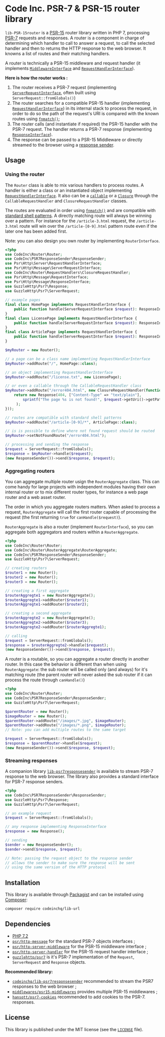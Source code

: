 # Code Inc. PSR-7 & PSR-15 router library

`lib-PSR-15router` is a [PSR-15](https://www.php-fig.org/psr/psr-15/) router library written in PHP 7, processing [PSR-7](https://www.php-fig.org/psr/psr-7/) requests and responses. A router is a component in charge of determining which handler to call to answer a request, to call the selected handler and then to returns the HTTP response to the web browser. It knowns a list of routes and their matching handlers. 

A router is technically a PSR-15 middleware and request handler (it implements [`MiddlewareInterface`](https://www.php-fig.org/psr/psr-15/#22-psrhttpservermiddlewareinterface) and [`RequestHandlerInterface`](https://www.php-fig.org/psr/psr-15/#21-psrhttpserverrequesthandlerinterface)).

**Here is how the router works :**
1. The router receives a PSR-7 request (implementing [`ServerRequestInterface`](https://www.php-fig.org/psr/psr-7/#321-psrhttpmessageserverrequestinterface), often built using `ServerRequest::fromGlobals()`)
2. The router searches for a compatible PSR-15 handler (implementing [`RequestHandlerInterface`](https://www.php-fig.org/psr/psr-15/#21-psrhttpserverrequesthandlerinterface)) in its internal stack to process the request, in order to do so the path of the request's URI is compared with the known routes using [`fnmatch()`](http://php.net/manual/fr/function.fnmatch.php);
4. The router calls (and instantiate if required) the PSR-15 handler with the PSR-7 request. The handler returns a PSR-7 response (implementing [`ResponseInterface`](https://www.php-fig.org/psr/psr-7/#33-psrhttpmessageresponseinterface)).
7. The response can be passed to a PSR-15 Middleware or directly streamed to the browser using a [response sender](#streaming-responses).



## Usage

### Using the router

The `Router` class is able to mix various handlers to process routes. A handler is either a class or an instantiated object implementing [`RequestHandlerInterface`](https://www.php-fig.org/psr/psr-15/#21-psrhttpserverrequesthandlerinterface). It also can be a [`callable`](http://php.net/manual/en/language.types.callable.php) or a [`Closure`](http://php.net/manual/fr/class.closure.php) through the `CallableRequestHandler` and `ClosureRequestHandler` classes. 

The routes are evaluated in order using [`fnmatch()`](http://php.net/manual/en/function.fnmatch.php) and are compatible with [standard shell patterns](https://www.gnu.org/software/findutils/manual/html_node/find_html/Shell-Pattern-Matching.html). A directly matching route will always be winning over a pattern. For instance for the `/article-3.html` request,
the `/article-3.html` route will win over the `/article-[0-9].html` pattern route even if the later one has been added first.

Note: you can also design you own router by implementing `RouterInterface`.

```php
<?php
use CodeInc\Router\Router;
use CodeInc\PSR7ResponseSender\ResponseSender;
use Psr\Http\Server\RequestHandlerInterface;
use Psr\Http\Message\ServerRequestInterface;
use CodeInc\Router\RequestHandlers\ClosureRequestHandler;
use Psr\Http\Message\RequestInterface;
use Psr\Http\Message\ResponseInterface;
use GuzzleHttp\Psr7\Response;
use GuzzleHttp\Psr7\ServerRequest;
 
// example pages
final class HomePage implements RequestHandlerInterface { 
	public function handle(ServerRequestInterface $request): ResponseInterface { return new Response(); }
} 
final class LicensePage implements RequestHandlerInterface { 
	public function handle(ServerRequestInterface $request): ResponseInterface { return new Response(); }
} 
final class ArticlePage implements RequestHandlerInterface { 
	public function handle(ServerRequestInterface $request): ResponseInterface { return new Response(); }
} 

$myRouter = new Router();

// a page can be a class name implementing RequestHandlerInterface
$myRouter->addRoute("/", HomePage::class); 

// an object implementing RequestHandlerInterface
$myRouter->addRoute("/license.txt", new LicensePage); 

// or even a callable through the CallableRequestHandler class
$myRouter->addRoute("/error404.html", new ClosureRequestHandler(function(RequestInterface $request):ResponseInterface { 
    return new Response(404, ["Content-Type" => "text/plain"], 
        sprintf("The page %s is not found!", $request->getUri()->getPath())
     );
}));

// routes are compatible with standard shell patterns
$myRouter->addRoute("/article-[0-9]/*", ArticlePage::class); 

// is is possible to define where not found request should be routed
$myRouter->setNotFoundRoute("/error404.html");

// processing and sending the response
$request = ServerRequest::fromGlobals();
$response = $myRouter->handle($request);
(new ResponseSender())->send($response, $request);
```

### Aggregating routers

You can aggregate multiple router usign the `RouterAggregate` class. This can come handy for large projects with independent modules having their own internal router or to mix different router types, for instance a web page router and a web asset router.

The order in which you aggregate routers matters. When asked to process a request, `RouterAggregate` will call the first router capable of processing the request (the first returning `true` for `canHandle($request)`).  

`RouterAggregate` is also a router (implement `RouterInterface`), so you can aggregate both aggregators and routers within a `RouterAggregate`.

```php
<?php
use CodeInc\Router\Router;
use CodeInc\Router\RouterAggregate\RouterAggregate;
use CodeInc\PSR7ResponseSender\ResponseSender;
use GuzzleHttp\Psr7\ServerRequest;

// creating routers 
$router1 = new Router();
$router2 = new Router();
$router3 = new Router();

// creating a first aggregate
$routerAggregte1 = new RouterAggregate();
$routerAggregte1->addRouter($router1);
$routerAggregte1->addRouter($router2);

// creating a second aggregate
$routerAggregte2 = new RouterAggregate();
$routerAggregte2->addRouter($router3);
$routerAggregte2->addRouter($routerAggregte1);

// calling 
$request = ServerRequest::fromGlobals();
$response = $routerAggregte2->handle($request);
(new ResponseSender())->send($response, $request);
```
A router is a routable, so you can aggregate a router directly in another router. In this case the behavior is different than when using `RouterAggregate`: the sub router will be called only (and always) for it's matching route (the parent router will never asked the sub router if it can process the route through `canHandle()`)

```php
<?php 
use CodeInc\Router\Router;
use CodeInc\PSR7ResponseSender\ResponseSender;
use GuzzleHttp\Psr7\ServerRequest;

$parentRouter = new Router();
$imageRouter = new Router();
$parentRouter->addRoute("/images/*.jpg", $imageRouter);
$parentRouter->addRoute("/images/*.png", $imageRouter); 
// Note: you can add multiple routes to the same target

$request = ServerRequest::fromGlobals();
$response = $parentRouter->handle($request);
(new ResponseSender())->send($response, $request);
```

### Streaming responses

A companion library [`lib-psr7responsesender`](https://github.com/CodeIncHQ/lib-psr7responsesender) is available to stream PSR-7 response to the web browser. The library also provides a standard interface for PSR-7 response senders.
```php
<?php 
use CodeInc\PSR7ResponseSender\ResponseSender;
use GuzzleHttp\Psr7\Response;
use GuzzleHttp\Psr7\ServerRequest;

// an example request
$request = ServerRequest::fromGlobals();

// any response implementing ResponseInterface
$response = new Response();

// sending 
$sender = new ResponseSender();
$sender->send($response, $request); 

// Note: passing the request object to the response sender 
// allows the sender to make sure the response will be sent
// using the same version of the HTTP protocol
```

## Installation

This library is available through [Packagist](https://packagist.org/packages/codeinchq/lib-router) and can be installed using [Composer](https://getcomposer.org/): 

```bash
composer require codeinchq/lib-url
```


## Dependencies 

* [PHP 7.2](http://php.net/releases/7_2_0.php)
* [`psr/http-message`](https://packagist.org/packages/psr/http-message) for the standard PSR-7 objects interfaces ;
* [`psr/http-server-middleware`](https://packagist.org/packages/psr/http-server-middleware) for the PSR-15 middleware interface ;
* [`psr/http-server-handler`](https://packagist.org/packages/psr/http-server-handler) for the PSR-15 request handler interface ;
* [`guzzlehttp/psr7`](https://packagist.org/packages/guzzlehttp/psr7) is it's PSR-7 implementation of the `Request`, `ServerRequest` and `Response` objects.

**Recommended library:**
* [`codeinchq/lib-psr7responsesender`](https://packagist.org/packages/codeinchq/lib-psr7responsesender) recommended to stream the PSR7 responses to the web browser ;
* [`middlewares/psr15-middlewares`](https://github.com/middlewares/psr15-middlewares) provides multiple PSR-15 middlewares ;
* [`hansott/psr7-cookies`](https://packagist.org/packages/hansott/psr7-cookies) recommended to add cookies to the PSR-7. responses.


## License 
This library is published under the MIT license (see the [`LICENSE`](https://github.com/codeinchq/lib-gui/blob/master/LICENSE) file).


